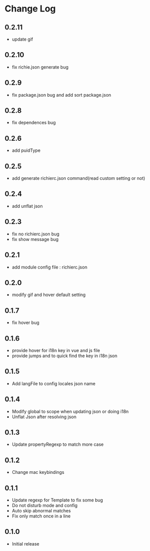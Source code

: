 # Change Log
## 0.2.11
- update gif

## 0.2.10
-  fix richie.json generate bug

## 0.2.9
-  fix package.json bug and add  sort package.json

## 0.2.8
- fix dependences bug

## 0.2.6
- add puidType

## 0.2.5
- add generate richierc.json command(read custom setting or not)

## 0.2.4
- add unflat json

## 0.2.3
- fix no richierc.json bug
- fix show message bug

## 0.2.1
- add module config file : richierc.json

## 0.2.0
- modify gif and hover default setting

## 0.1.7
- fix hover bug

## 0.1.6
- provide hover for i18n key in vue and js file
- provide jumps and to quick find the key in i18n json

## 0.1.5
- Add langFile to config locales json name

## 0.1.4
- Modify global to scope when updating json or doing i18n
- Unflat Json after resolving json

## 0.1.3
- Update propertyRegexp to match more case


## 0.1.2
- Change mac keybindings

## 0.1.1
- Update regexp for Template to fix some bug
- Do not disturb mode and config
- Auto skip abnormal matches
- Fix only match once in a line

## 0.1.0
- Initial release
